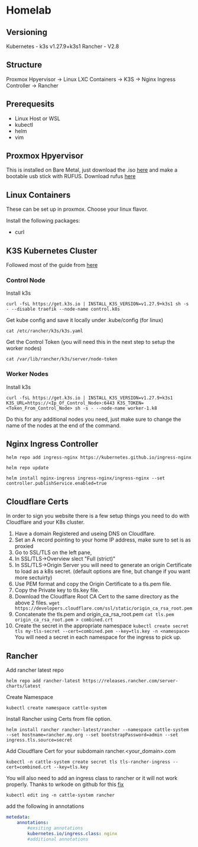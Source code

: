 # Homelab

## Versioning

Kubernetes - k3s v1.27.9+k3s1
Rancher - V2.8


## Structure

Proxmox Hpyervisor -> Linux LXC Containers -> K3S -> Nginx Ingress Controller -> Rancher

## Prerequesits
- Linux Host or WSL
- kubectl
- helm
- vim

## Proxmox Hpyervisor

This is installed on Bare Metal, just download the .iso [here](https://www.proxmox.com/en/proxmox-virtual-environment/get-started) and make a bootable usb stick with RUFUS. Download rufus [here](https://rufus.ie/en/)

## Linux Containers

These can be set up in proxmox. Choose your linux flavor.

Install the following packages:
- curl


## K3S Kubernetes Cluster

Followed most of the guide from [here](https://betterprogramming.pub/rancher-k3s-kubernetes-on-proxmox-containers-2228100e2d13)

### Control Node

Install k3s

`curl -fsL https://get.k3s.io | INSTALL_K3S_VERSION=v1.27.9+k3s1 sh -s - --disable traefik --node-name control.k8s`

Get kube config and save it locally under .kube/config (for linux)

`cat /etc/rancher/k3s/k3s.yaml`

Get the Control Token (you will need this in the next step to setup the worker nodes)

`cat /var/lib/rancher/k3s/server/node-token`

### Worker Nodes

Install k3s

`curl -fsL https://get.k3s.io | INSTALL_K3S_VERSION=v1.27.9+k3s1 K3S_URL=https://<Ip_Of_Control_Node>:6443 K3S_TOKEN=<Token_From_Control_Node> sh -s - --node-name worker-1.k8`

Do this for any additional nodes you need, just make sure to change the name of the nodes at the end of the command.

## Nginx Ingress Controller

`helm repo add ingress-nginx https://kubernetes.github.io/ingress-nginx`

`helm repo update`

`helm install nginx-ingress ingress-nginx/ingress-nginx --set controller.publishService.enabled=true`

## Cloudflare Certs

In order to sign you website there is a few setup things you need to do with Cloudflare and your K8s cluster.

1. Have a domain Registered and useing DNS on Cloudlfare.
2. Set an A record pointing to your home IP address, make sure to set is as proxied
3. Go to SSL/TLS on the left pane,
4. In SSL/TLS->Overview slect "Full (strict)"
5. In SSL/TLS->Origin Server you will need to generate an origin Certificate to load as a k8s secret. (default options are fine, but change if you want more sectuirty)
6. Use PEM format and copy the Origin Certificate to a tls.pem file.
7. Copy the Private key to tls.key file.
8. Download the Cloudflare Root CA Cert to the same directory as the above 2 files. `wget https://developers.cloudflare.com/ssl/static/origin_ca_rsa_root.pem`
9. Concatenate the tls.pem and origin_ca_rsa_root.pem `cat tls.pem origin_ca_rsa_root.pem > combined.crt`
10. Create the secret in the appropriate namespace `kubectl create secret tls my-tls-secret --cert=combined.pem --key=tls.key -n <namespace>` You will need a secret in each namespace for the ingress to pick up.

## Rancher

Add rancher latest repo

`helm repo add rancher-latest https://releases.rancher.com/server-charts/latest`

Create Namespace

`kubectl create namespace cattle-system`

Install Rancher using Certs from file option.

`helm install rancher rancher-latest/rancher --namespace cattle-system --set hostname=rancher.my.org --set bootstrapPassword=admin --set ingress.tls.source=secret`

Add Cloudflare Cert for your subdomain rancher.<your_domain>.com

`kubectl -n cattle-system create secret tls tls-rancher-ingress --cert=combined.crt --key=tls.key`

You will also need to add an ingress class to rancher or it will not work properly. Thanks to wrkode on github for this [fix](https://github.com/rancher/rancher/issues/37193#issuecomment-1114014095)

`kubectl edit ing -n cattle-system rancher`

add the following in annotations
```yaml
metedata:
    annotations:
        #exsiting annotations
        kubernetes.io/ingress.class: nginx
        #additional annotations
```